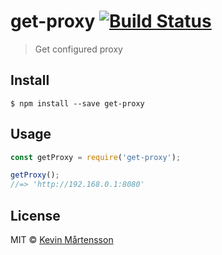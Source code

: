 # get-proxy [![Build Status](https://travis-ci.org/kevva/get-proxy.svg?branch=master)](http://travis-ci.org/kevva/get-proxy)

> Get configured proxy


## Install

```
$ npm install --save get-proxy
```


## Usage

```js
const getProxy = require('get-proxy');

getProxy();
//=> 'http://192.168.0.1:8080'
```


## License

MIT © [Kevin Mårtensson](https://github.com/kevva)
